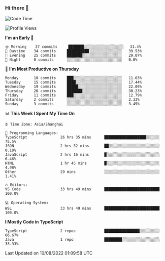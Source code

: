 ### Hi there 👋

<!--
**waynelwz/waynelwz** is a ✨ _special_ ✨ repository because its `README.md` (this file) appears on your GitHub profile.

Here are some ideas to get you started:

- 🔭 I’m currently working on ...
- 🌱 I’m currently learning ...
- 👯 I’m looking to collaborate on ...
- 🤔 I’m looking for help with ...
- 💬 Ask me about ...
- 📫 How to reach me: ...
- 😄 Pronouns: ...
- ⚡ Fun fact: ...
-->

<!--START_SECTION:waka-->
![Code Time](http://img.shields.io/badge/Code%20Time-0%20secs-blue)

![Profile Views](http://img.shields.io/badge/Profile%20Views-10-blue)

**I'm an Early 🐤** 

```text
🌞 Morning    27 commits     ███████░░░░░░░░░░░░░░░░░░   31.4% 
🌆 Daytime    34 commits     ██████████░░░░░░░░░░░░░░░   39.53% 
🌃 Evening    25 commits     ███████░░░░░░░░░░░░░░░░░░   29.07% 
🌙 Night      0 commits      ░░░░░░░░░░░░░░░░░░░░░░░░░   0.0%

```
📅 **I'm Most Productive on Thursday** 

```text
Monday       10 commits     ███░░░░░░░░░░░░░░░░░░░░░░   11.63% 
Tuesday      15 commits     ████░░░░░░░░░░░░░░░░░░░░░   17.44% 
Wednesday    19 commits     █████░░░░░░░░░░░░░░░░░░░░   22.09% 
Thursday     26 commits     ███████░░░░░░░░░░░░░░░░░░   30.23% 
Friday       11 commits     ███░░░░░░░░░░░░░░░░░░░░░░   12.79% 
Saturday     2 commits      ░░░░░░░░░░░░░░░░░░░░░░░░░   2.33% 
Sunday       3 commits      ░░░░░░░░░░░░░░░░░░░░░░░░░   3.49%

```


📊 **This Week I Spent My Time On** 

```text
⌚︎ Time Zone: Asia/Shanghai

💬 Programming Languages: 
TypeScript               26 hrs 35 mins      ███████████████████░░░░░░   75.5% 
JSON                     2 hrs 52 mins       ██░░░░░░░░░░░░░░░░░░░░░░░   8.18% 
JavaScript               2 hrs 16 mins       █░░░░░░░░░░░░░░░░░░░░░░░░   6.46% 
HTML                     1 hr 45 mins        █░░░░░░░░░░░░░░░░░░░░░░░░   4.98% 
Other                    29 mins             ░░░░░░░░░░░░░░░░░░░░░░░░░   1.41%

🔥 Editors: 
VS Code                  33 hrs 49 mins      █████████████████████████   100.0%

💻 Operating System: 
WSL                      33 hrs 49 mins      █████████████████████████   100.0%

```

**I Mostly Code in TypeScript** 

```text
TypeScript               2 repos             ████████████████░░░░░░░░░   66.67% 
Java                     1 repo              ████████░░░░░░░░░░░░░░░░░   33.33%

```



 Last Updated on 10/08/2022 01:09:58 UTC
<!--END_SECTION:waka-->

